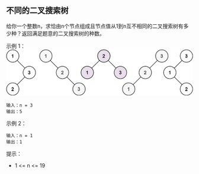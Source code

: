## 不同的二叉搜索树

给你一个整数n，求恰由n个节点组成且节点值从1到n互不相同的二叉搜索树有多少种？返回满足题意的二叉搜索树的种数。

示例 1：
![](../images/96.unique-binary-search-trees.png)
```
输入：n = 3
输出：5
```
示例 2：

```
输入：n = 1
输出：1
```

提示：

* 1 <= n <= 19
